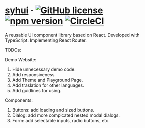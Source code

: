# [syhui](https://yuhui-shen.github.io/ui_component_library/) &middot; [![GitHub license](https://img.shields.io/github/license/Yuhui-Shen/ui_component_library?color=blue)](https://github.com/Yuhui-Shen/ui_component_library/blob/master/LICENSE) [![npm version](https://badge.fury.io/js/ui_component_library-testrun.svg)](https://badge.fury.io/js/ui_component_library-testrun) [![CircleCI](https://circleci.com/gh/Yuhui-Shen/ui_component_library/tree/deploy.svg?style=shield)](https://circleci.com/gh/Yuhui-Shen/ui_component_library/tree/deploy)

A reusable UI component library based on React.
Developed with TypeScript.
Implementing React Router.

TODOs:

Demo Website:

1. Hide unnecessary demo code.
2. Add responsiveness
3. Add Theme and Playground Page.
4. Add traslation for other languages.
5. Add guidlines for using.

Components:

1. Buttons: add loading and sized buttons.
2. Dialog: add more complcated nested modal dialogs.
3. Form: add selectable inputs, radio buttons, etc.
